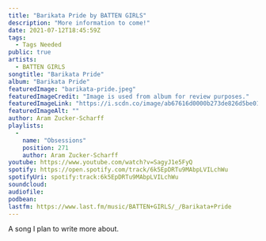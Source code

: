 ```yaml
---
title: "Barikata Pride by BATTEN GIRLS"
description: "More information to come!"
date: 2021-07-12T18:45:59Z
tags:
  - Tags Needed
public: true
artists:
  - BATTEN GIRLS
songtitle: "Barikata Pride"
album: "Barikata Pride"
featuredImage: "barikata-pride.jpeg"
featuredImageCredit: "Image is used from album for review purposes."
featuredImageLink: "https://i.scdn.co/image/ab67616d0000b273de826d5be014063e933537d1"
featuredImageAlt: ""
author: Aram Zucker-Scharff
playlists:
  -
    name: "Obsessions"
    position: 271
    author: Aram Zucker-Scharff
youtube: https://www.youtube.com/watch?v=SagyJ1e5FyQ
spotify: https://open.spotify.com/track/6k5EpDRTu9MAbpLVILchWu
spotifyUri: spotify:track:6k5EpDRTu9MAbpLVILchWu
soundcloud:
audiofile:
podbean:
lastfm: https://www.last.fm/music/BATTEN+GIRLS/_/Barikata+Pride
---
```


A song I plan to write more about.
		